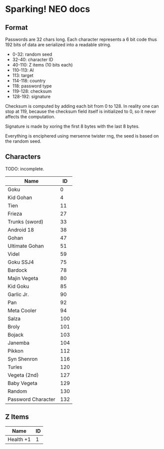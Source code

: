 # Sparking! NEO docs

## Format

Passwords are 32 chars long. Each character represents a 6 bit code thus 192 bits of data are serialized into a readable string.

- 0-32: random seed
- 32-40: character ID
- 40-110: Z items (10 bits each)
- 110-113: AI
- 113: target
- 114-118: country
- 118: password type
- 119-128: checksum
- 128-192: signature

Checksum is computed by adding each bit from 0 to 128. In reality one can stop at 119, because the checksum field itself is initialized to 0, so it never affects the computation.

Signature is made by xoring the first 8 bytes with the last 8 bytes.

Everything is enciphered using mersenne twister rng, the seed is based on the random seed.

## Characters

TODO: incomplete.

| Name               | ID  |
| ------------------ | --- |
| Goku               | 0   |
| Kid Gohan          | 4   |
| Tien               | 11  |
| Frieza             | 27  |
| Trunks (sword)     | 33  |
| Android 18         | 38  |
| Gohan              | 47  |
| Ultimate Gohan     | 51  |
| Videl              | 59  |
| Goku SSJ4          | 75  |
| Bardock            | 78  |
| Majin Vegeta       | 80  |
| Kid Goku           | 85  |
| Garlic Jr.         | 90  |
| Pan                | 92  |
| Meta Cooler        | 94  |
| Salza              | 100 |
| Broly              | 101 |
| Bojack             | 103 |
| Janemba            | 104 |
| Pikkon             | 112 |
| Syn Shenron        | 116 |
| Turles             | 120 |
| Vegeta (2nd)       | 127 |
| Baby Vegeta        | 129 |
| Random             | 130 |
| Password Character | 132 |

## Z Items

| Name      | ID  |
| --------- | --- |
| Health +1 | 1   |